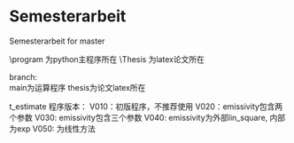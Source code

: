 # Semesterarbeit
Semesterarbeit for master

\program  为python主程序所在
\Thesis   为latex论文所在

branch:    
main为运算程序
thesis为论文latex所在


t_estimate 程序版本：
    V010：初版程序，不推荐使用
    V020：emissivity包含两个参数
    V030: emissivity包含三个参数
    V040: emissivity为外部lin_square, 内部为exp
    V050: 为线性方法